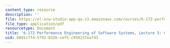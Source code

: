 ```yaml
---
content_type: resource
description: ''
file: https://ol-ocw-studio-app-qa.s3.amazonaws.com/courses/6-172-performance-engineering-of-software-systems-fall-2018/b0d1c7f457920326cef5c958237ea743_MIT6_172F18_lec5.pdf
file_type: application/pdf
resourcetype: Document
title: '6.172 Performance Engineering of Software Systems, Lecture 5: C to Assembly'
uid: b0d1c7f4-5792-0326-cef5-c958237ea743
---
```

